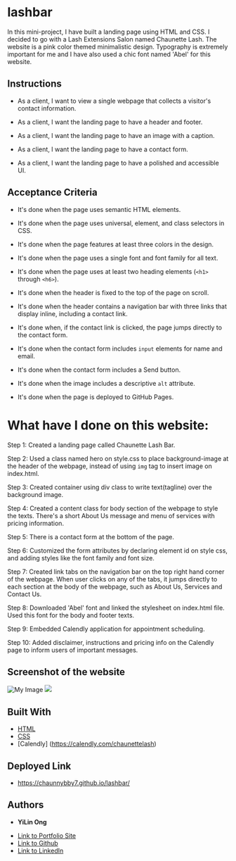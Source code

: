 # lashbar

In this mini-project, I have built a landing page using HTML and CSS. 
I decided to go with a Lash Extensions Salon named Chaunette Lash.
The website is a pink color themed minimalistic design. 
Typography is extremely important for me and I have also used a chic font named 'Abel' for this website. 

## Instructions

* As a client, I want to view a single webpage that collects a visitor's contact information.

* As a client, I want the landing page to have a header and footer.

* As a client, I want the landing page to have an image with a caption.

* As a client, I want the landing page to have a contact form.

* As a client, I want the landing page to have a polished and accessible UI.

## Acceptance Criteria

* It's done when the page uses semantic HTML elements.

* It's done when the page uses universal, element, and class selectors in CSS.

* It's done when the page features at least three colors in the design.

* It's done when the page uses a single font and font family for all text.

* It's done when the page uses at least two heading elements (`<h1>` through `<h6>`).

* It's done when the header is fixed to the top of the page on scroll.

* It's done when the header contains a navigation bar with three links that display inline, including a contact link.

* It's done when, if the contact link is clicked, the page jumps directly to the contact form.

* It's done when the contact form includes `input` elements for name and email.

* It's done when the contact form includes a Send button.

* It's done when the image includes a descriptive `alt` attribute.

* It's done when the page is deployed to GitHub Pages.

# What have I done on this website:

Step 1: Created a landing page called Chaunette Lash Bar. 

Step 2: Used a class named hero on style.css to place background-image at the header of the webpage, instead of using `img` tag to insert image on index.html. 

Step 3: Created container using div class to write text(tagline) over the background image. 

Step 4: Created a content class for body section of the webpage to style the texts.
There's a short About Us message and menu of services with pricing information. 

Step 5: There is a contact form at the bottom of the page.

Step 6: Customized the form attributes by declaring element id on style css, and adding styles like the font family and font size. 

Step 7: Created link tabs on the navigation bar on the top right hand corner of the webpage.
When user clicks on any of the tabs, it jumps directly to each section at the body of the webpage, such as About Us, Services and Contact Us. 

Step 8: Downloaded 'Abel' font and linked the stylesheet on index.html file. Used this font for the body and footer texts.

Step 9: Embedded Calendly application for appointment scheduling. 

Step 10: Added disclaimer, instructions and pricing info on the Calendly page to inform users of important messages.


## Screenshot of the website 

![My Image](assets/images/lpage1.png)
![](https://media.giphy.com/media/Jx0VtPTx7g3vXpoG6p/giphy.gif)
## Built With

* [HTML](https://developer.mozilla.org/en-US/docs/Web/HTML)
* [CSS](https://developer.mozilla.org/en-US/docs/Web/CSS)
* [Calendly] (https://calendly.com/chaunettelash)

## Deployed Link

* https://chaunnybby7.github.io/lashbar/


## Authors

* **YiLin Ong** 

- [Link to Portfolio Site](https://github.com/chaunnybby7/lashbar)
- [Link to Github](https://github.com/chaunnybby7)
- [Link to LinkedIn](https://www.linkedin.com/in/chauntelleong)

